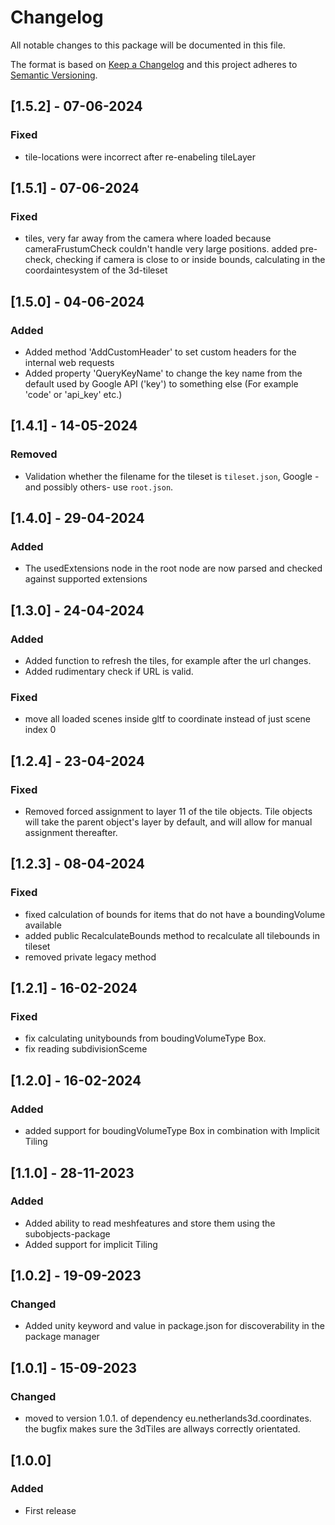 # Changelog

All notable changes to this package will be documented in this file.

The format is based on [Keep a Changelog](http://keepachangelog.com/en/1.0.0/)
and this project adheres to [Semantic Versioning](http://semver.org/spec/v2.0.0.html).

## [1.5.2] - 07-06-2024

### Fixed
- tile-locations were incorrect after re-enabeling tileLayer

## [1.5.1] - 07-06-2024

### Fixed

- tiles, very far away from the camera where loaded because cameraFrustumCheck couldn't handle very large positions. added pre-check, checking if camera is close to or inside bounds, calculating in the coordaintesystem of the 3d-tileset

## [1.5.0] - 04-06-2024

### Added

- Added method 'AddCustomHeader' to set custom headers for the internal web requests
- Added property 'QueryKeyName' to change the key name from the default used by Google API ('key') to something else (For example 'code' or 'api_key' etc.)

## [1.4.1] - 14-05-2024

### Removed

- Validation whether the filename for the tileset is `tileset.json`, Google -and possibly others- use `root.json`.

## [1.4.0] - 29-04-2024

### Added

- The usedExtensions node in the root node are now parsed and checked against supported extensions

## [1.3.0] - 24-04-2024

### Added

- Added function to refresh the tiles, for example after the url changes.
- Added rudimentary check if URL is valid. 

### Fixed

- move all loaded scenes inside gltf to coordinate instead of just scene index 0


## [1.2.4] - 23-04-2024

### Fixed

- Removed forced assignment to layer 11 of the tile objects. Tile objects will take the parent object's layer by default, and will allow for manual assignment thereafter.

## [1.2.3] - 08-04-2024

### Fixed

- fixed calculation of bounds for items that do not have a boundingVolume available
- added public RecalculateBounds method to recalculate all tilebounds in tileset
- removed private legacy method 

## [1.2.1] - 16-02-2024

### Fixed

- fix calculating unitybounds from boudingVolumeType Box.
- fix reading subdivisionSceme

## [1.2.0] - 16-02-2024

### Added

- added support for boudingVolumeType Box in combination with Implicit Tiling

## [1.1.0] - 28-11-2023

### Added

- Added ability to read meshfeatures and store them using the subobjects-package
- Added support for implicit Tiling 

## [1.0.2] - 19-09-2023

### Changed

- Added unity keyword and value in package.json for discoverability in the package manager

## [1.0.1] - 15-09-2023

### Changed

- moved to version 1.0.1. of dependency eu.netherlands3d.coordinates. the bugfix makes sure the 3dTiles are allways correctly orientated.

## [1.0.0]

### Added

- First release
